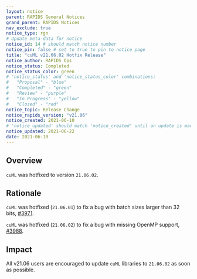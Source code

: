 ```yaml
---
layout: notice
parent: RAPIDS General Notices
grand_parent: RAPIDS Notices
nav_exclude: true
notice_type: rgn
# Update meta-data for notice
notice_id: 14 # should match notice number
notice_pin: false # set to true to pin to notice page
title: "cuML v21.06.02 Hotfix Release"
notice_author: RAPIDS Ops
notice_status: Completed
notice_status_color: green
# 'notice_status' and 'notice_status_color' combinations:
#   "Proposal" - "blue"
#   "Completed" - "green"
#   "Review" - "purple"
#   "In Progress" - "yellow"
#   "Closed" - "red"
notice_topic: Release Change
notice_rapids_version: "v21.06"
notice_created: 2021-06-10
# 'notice_updated' should match 'notice_created' until an update is made
notice_updated: 2021-06-22
date: 2021-06-10
---
```


## Overview

`cuML` was hotfixed to version `21.06.02`.

## Rationale

`cuML` was hotfixed (`21.06.01`) to fix a bug with batch sizes larger than 32 bits, [#3971](https://github.com/rapidsai/cuml/pull/3971).

`cuML` was hotfixed (`21.06.02`) to fix a bug with missing OpenMP support, [#3988](https://github.com/rapidsai/cuml/issues/3988).

## Impact

All v21.06 users are encouraged to update `cuML` libraries to `21.06.02` as soon as possible.
